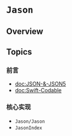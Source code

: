 # ``Jason``

<!-- TODO -->

## Overview

<!-- TODO -->

## Topics

### 前言

- <doc:JSON-&-JSON5>
- <doc:Swift-Codable>

### 核心实现

- ``Jason/Jason``
- ``JasonIndex``
